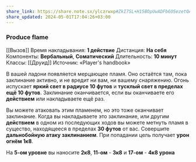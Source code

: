 ```yaml
---
share_link: https://share.note.sx/ylczrwxp#ZkI7SL+H15BOpUwADFb6OSezetOATBWyI4Q0WLK50Ug
share_updated: 2024-05-01T17:04:26+03:00
---
```

### Produce flame
[[Вызов]]
Время накладывания: **1 действие**
Дистанция: **На себя**
Компоненты: **Вербальный**, **Соматический**
Длительность: **10 минут**
Классы: [[Друид]]
Источник: «Player's handbook»

В вашей ладони появляется мерцающее пламя. Оно остаётся там, пока заклинание активно, и не вредит ни вам, ни вашему снаряжению. Огонь испускает **яркий свет в радиусе 10 футов** и **тусклый свет в пределах ещё 10 футов**. Заклинание оканчивается, если вы оканчиваете его **действием** или накладываете ещё раз.  
  
Вы можете атаковать этим пламенем, но это тоже оканчивает заклинание. Когда вы накладываете это заклинание, или другим **действием** в одном из последующих ходов вы можете метнуть пламя в существо, находящееся в пределах **30 футов** от вас. Совершите **дальнобойную атаку заклинанием**. При попадании цель получает **урон огнём 1к8**.  
  
На **5-ом уровне** вы наносите **2к8**, **11-ом** - **3к8** и **17-ом** - **4к8 урона**